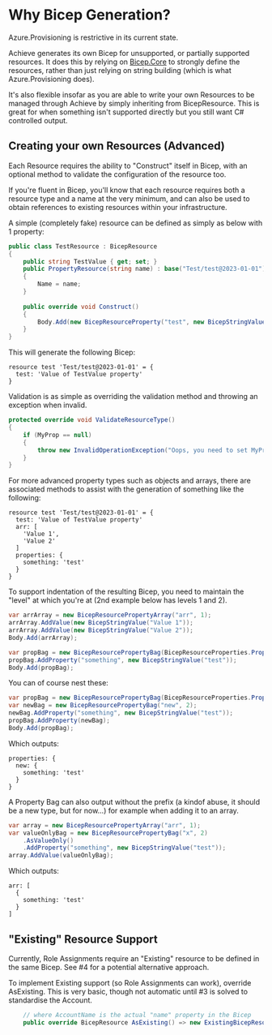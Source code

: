 # Why Bicep Generation?

Azure.Provisioning is restrictive in its current state.

Achieve generates its own Bicep for unsupported, or partially supported resources. It does this by relying on 
[Bicep.Core](https://github.com/Azure/bicep) to strongly define the resources, rather than just relying on string
building (which is what Azure.Provisioning does).

It's also flexible insofar as you are able to write your own Resources to be managed through Achieve by simply inheriting
from BicepResource. This is great for when something isn't supported directly but you still want C# controlled output.

## Creating your own Resources (Advanced)

Each Resource requires the ability to "Construct" itself in Bicep, with an optional method to validate the configuration
of the resource too.

If you're fluent in Bicep, you'll know that each resource requires both a resource type and a name at the very minimum,
and can also be used to obtain references to existing resources within your infrastructure.

A simple (completely fake) resource can be defined as simply as below with 1 property:

```csharp
public class TestResource : BicepResource
{
    public string TestValue { get; set; }
    public PropertyResource(string name) : base("Test/test@2023-01-01")
    {
        Name = name;
    }
    
    public override void Construct()
    {
        Body.Add(new BicepResourceProperty("test", new BicepStringValue(TestValue)));
    }
}
```

This will generate the following Bicep:

```
resource test 'Test/test@2023-01-01' = {
  test: 'Value of TestValue property'
}
```

Validation is as simple as overriding the validation method and throwing an exception when invalid.

```csharp
protected override void ValidateResourceType()
{
    if (MyProp == null)
    {
        throw new InvalidOperationException("Oops, you need to set MyProp!");
    }
}
```

For more advanced property types such as objects and arrays, there are associated methods to assist with the generation
of something like the following:

```
resource test 'Test/test@2023-01-01' = {
  test: 'Value of TestValue property'
  arr: [
    'Value 1',
    'Value 2'
  ]
  properties: {
    something: 'test'
  }
}
```

To support indentation of the resulting Bicep, you need to maintain the "level" at which you're at (2nd example below has
levels 1 and 2).

```csharp
var arrArray = new BicepResourcePropertyArray("arr", 1);
arrArray.AddValue(new BicepStringValue("Value 1"));
arrArray.AddValue(new BicepStringValue("Value 2"));
Body.Add(arrArray);

var propBag = new BicepResourcePropertyBag(BicepResourceProperties.Properties, 1);
propBag.AddProperty("something", new BicepStringValue("test"));
Body.Add(propBag);
```

You can of course nest these:

```csharp
var propBag = new BicepResourcePropertyBag(BicepResourceProperties.Properties, 1);
var newBag = new BicepResourcePropertyBag("new", 2);
newBag.AddProperty("something", new BicepStringValue("test"));
propBag.AddProperty(newBag);
Body.Add(propBag);
```

Which outputs:

```
properties: {
  new: {
    something: 'test'
  }
}
```

A Property Bag can also output without the prefix (a kindof abuse, it should be a new type, but for now...) for example
when adding it to an array.

```csharp
var array = new BicepResourcePropertyArray("arr", 1);
var valueOnlyBag = new BicepResourcePropertyBag("x", 2)
    .AsValueOnly()
    .AddProperty("something", new BicepStringValue("test"));
array.AddValue(valueOnlyBag);
```

Which outputs:

```
arr: [
  {
    something: 'test'
  }
]
```

## "Existing" Resource Support

Currently, Role Assignments require an "Existing" resource to be defined in the same Bicep. See #4 for a potential 
alternative approach.

To implement Existing support (so Role Assignments can work), override AsExisting. This is very basic, though not 
automatic until #3 is solved to standardise the Account.

```csharp
    // where AccountName is the actual "name" property in the Bicep
    public override BicepResource AsExisting() => new ExistingBicepResource(resourceType, AccountName);
```